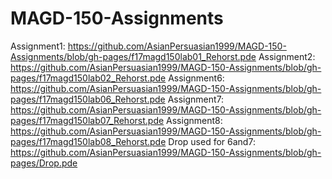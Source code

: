 # MAGD-150-Assignments
Assignment1: https://github.com/AsianPersuasian1999/MAGD-150-Assignments/blob/gh-pages/f17magd150lab01_Rehorst.pde
Assignment2: https://github.com/AsianPersuasian1999/MAGD-150-Assignments/blob/gh-pages/f17magd150lab02_Rehorst.pde
Assignment6: https://github.com/AsianPersuasian1999/MAGD-150-Assignments/blob/gh-pages/f17magd150lab06_Rehorst.pde
Assignment7: https://github.com/AsianPersuasian1999/MAGD-150-Assignments/blob/gh-pages/f17magd150lab07_Rehorst.pde
Assignment8: https://github.com/AsianPersuasian1999/MAGD-150-Assignments/blob/gh-pages/f17magd150lab08_Rehorst.pde
Drop used for 6and7: https://github.com/AsianPersuasian1999/MAGD-150-Assignments/blob/gh-pages/Drop.pde
